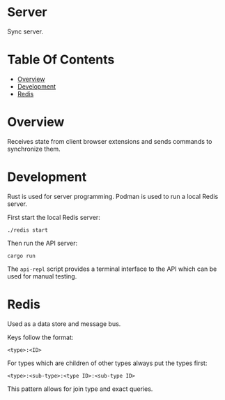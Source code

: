 # Server
Sync server.

# Table Of Contents
- [Overview](#overview)
- [Development](#development)
- [Redis](#redis)

# Overview
Receives state from client browser extensions and sends commands to 
synchronize them. 

# Development
Rust is used for server programming. Podman is used to run a local Redis server.

First start the local Redis server:

```
./redis start
```

Then run the API server:

```
cargo run
```

The `api-repl` script provides a terminal interface to the API which can be used
for manual testing.

# Redis
Used as a data store and message bus.

Keys follow the format:

```
<type>:<ID>
```

For types which are children of other types always put the types first:

```
<type>:<sub-type>:<type ID>:<sub-type ID>
```

This pattern allows for join type and exact queries.
